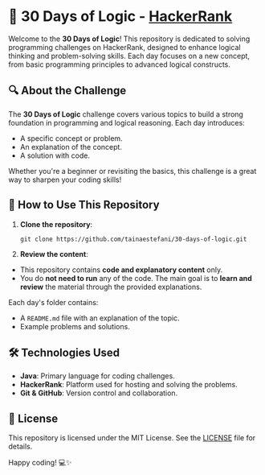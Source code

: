 # 🧠 30 Days of Logic - [HackerRank](https://www.hackerrank.com/domains/tutorials/30-days-of-code)

Welcome to the **30 Days of Logic**! This repository is dedicated to solving programming challenges on HackerRank, designed to enhance logical thinking and problem-solving skills. Each day focuses on a new concept, from basic programming principles to advanced logical constructs.

## 🔍 About the Challenge

The **30 Days of Logic** challenge covers various topics to build a strong foundation in programming and logical reasoning. Each day introduces:
- A specific concept or problem.
- An explanation of the concept.
- A solution with code.
  
Whether you're a beginner or revisiting the basics, this challenge is a great way to sharpen your coding skills!

## 🚀 How to Use This Repository

1. **Clone the repository**:
   ```
   git clone https://github.com/tainaestefani/30-days-of-logic.git
   ```
  
2. **Review the content**:
- This repository contains **code and explanatory content** only.
- You do **not need to run** any of the code. The main goal is to **learn and review** the material through the provided explanations.

Each day's folder contains:
- A `README.md` file with an explanation of the topic.
- Example problems and solutions.

## 🛠️ Technologies Used

- **Java**: Primary language for coding challenges.
- **HackerRank**: Platform used for hosting and solving the problems.
- **Git & GitHub**: Version control and collaboration.

## 📜 License

This repository is licensed under the MIT License. See the [LICENSE](LICENSE) file for details.

Happy coding! 💻✨

